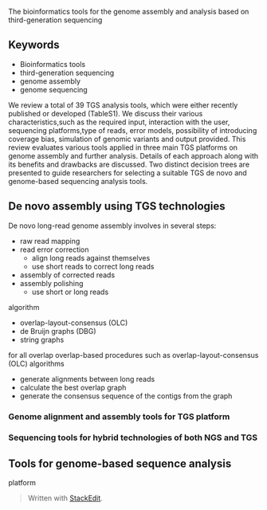 The bioinformatics tools for the genome assembly and
analysis based on third-generation sequencing

## Keywords
- Bioinformatics tools
- third-generation sequencing
- genome assembly
- genome sequencing

We review a total of 39 TGS analysis tools, which were either recently published or developed (TableS1).
We discuss their various characteristics,such as the required input, interaction with the user, sequencing platforms,type of reads, error models, possibility of introducing coverage bias, simulation of genomic variants and output provided.
This review evaluates various tools applied in three main TGS platforms on genome assembly and further analysis.
Details of each approach along with its benefits and drawbacks are discussed. 
Two distinct decision trees are presented to guide researchers for selecting a suitable TGS de novo and genome-based sequencing analysis tools.
## De novo assembly using TGS technologies
De novo long-read genome assembly involves in several steps:
- raw read mapping
- read error correction
	- align long reads against themselves
	- use short reads to correct long reads 
- assembly of corrected reads
- assembly polishing
	- use short or long reads

algorithm
- overlap-layout-consensus (OLC)
- de Bruijn graphs (DBG)
- string graphs

for all overlap
overlap-based procedures such as overlap-layout-consensus (OLC) algorithms
- generate alignments between long reads
- calculate the best overlap graph
- generate the consensus sequence of the contigs from the graph
### Genome alignment and assembly tools for TGS platform
### Sequencing tools for hybrid technologies of both NGS and TGS

## Tools for genome-based sequence analysis
platform
> Written with [StackEdit](https://stackedit.io/).
<!--stackedit_data:
eyJoaXN0b3J5IjpbMTU2MjA0NzU3LC0xNTU1NTE1MzYsMTU2Mj
A0NzU3LDg4MTI1MDM3NCwtMzYwMzYzNjUyLC0xOTgwMTQ0MTQ1
LDk0NTkxNzg5OSwtMTc5MjE3MTk3NCw1NjU5MjYzNjIsMTQyNT
Y3ODQ1MCw3NDM2MTU5MzQsMjEyMTU0MTEzNSwxMzMwNTE0NTM5
LDQ1MjAwMDY5OSwyMjQyMDU1MzcsNzMwOTk4MTE2XX0=
-->